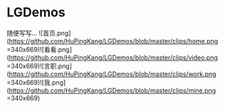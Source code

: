 # LGDemos
随便写写...
![首页.png](https://github.com/HuPingKang/LGDemos/blob/master/clips/home.png =340x669)![看看.png](https://github.com/HuPingKang/LGDemos/blob/master/clips/video.png =340x669)![言职.png](https://github.com/HuPingKang/LGDemos/blob/master/clips/work.png =340x669)![我.png](https://github.com/HuPingKang/LGDemos/blob/master/clips/mine.png =340x669)

